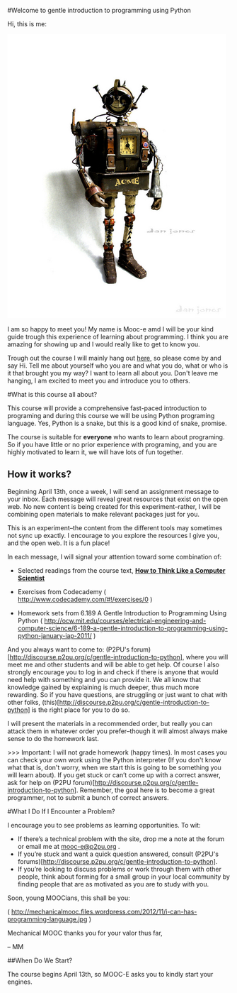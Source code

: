 #Welcome to gentle introduction to programming using Python

Hi, this is me: 

![Image of robot called Mooc-E](../img/mooc-e.jpg)

I am so happy to meet you! My name is Mooc-e amd I will be your kind guide trough this experience of learning about programming. I think you are amazing for showing up and I would really like to get to know you. 

Trough out the course I will mainly hang out [here](http://discourse.p2pu.org/c/gentle-introduction-to-python), so please come by and say Hi. Tell me about yourself who you are and what you do, what or who is it that brought you my way? I want to learn all about you. Don't leave me hanging, I am excited to meet you and introduce you to others.

#What is this course all about?

This course will provide a comprehensive fast-paced introduction to programing and during this course we will be using Python programing language. Yes, Python is a snake, but this is a good kind of snake, promise.

The course is suitable for __everyone__ who wants to learn about programing. So if you have little or no prior experience with programing, and you are highly motivated to learn it, we will have lots of fun together.

## How it works?

Beginning April 13th, once a week, I will send an assignment message to your inbox. Each message will reveal great resources that exist on the open web. No new content is being created for this experiment–rather, I will be combining open materials to make relevant packages just for you.

This is an experiment–the content from the different tools may sometimes not sync up exactly. I encourage to you explore the resources I give you, and the open web. It is a fun place!

In each message, I will signal your attention toward some combination of:

* Selected readings from the course text, [__How to Think Like a Computer Scientist__]( http://www.greenteapress.com/thinkpython/thinkCSpy/html/ ) 
	
* Exercises from Codecademy ( http://www.codecademy.com/#!/exercises/0 ) 

* Homework sets from 6.189 A Gentle Introduction to Programming Using Python ( http://ocw.mit.edu/courses/electrical-engineering-and-computer-science/6-189-a-gentle-introduction-to-programming-using-python-january-iap-2011/ ) 

And you always want to come to:
(P2PU's forum)[http://discourse.p2pu.org/c/gentle-introduction-to-python], where you will meet me and  other students and will be able to get help. Of course I also strongly encourage you to log in and check if there is anyone that would need help with something and you can provide it. We all know that knowledge gained by explaining is much deeper, thus much more rewarding. 
So if you have questions, are struggling or just want to chat with other folks, (this)[http://discourse.p2pu.org/c/gentle-introduction-to-python] is the right place for you to do so.

I will present the materials in a recommended order, but really you can attack them in whatever order you prefer–though it will almost always make sense to do the homework last.

&gt;&gt;&gt; Important: I will not grade homework (happy times). In most cases you can check your own work using the Python interpreter (If you don't know what that is, don't worry, when we start this is going to be something you will learn about). If you get stuck or can’t come up with a correct answer, ask for help on (P2PU forum)[http://discourse.p2pu.org/c/gentle-introduction-to-python]. Remember, the goal here is to become a great programmer, not to submit a bunch of correct answers.

#What I Do If I Encounter a Problem?

I encourage you to see problems as learning opportunities. To wit:

* If there’s a technical problem with the site, drop me a note at the forum or email me at [mooc-e@p2pu.org]( mailto:mooc-e@p2pu.org ) .
* If you’re stuck and want a quick question answered, consult (P2PU's forums)[http://discourse.p2pu.org/c/gentle-introduction-to-python].
* If you’re looking to discuss problems or work through them with other people, think about forming for a small group in your local community by finding people that are as motivated as you are to study with you. 


Soon, young MOOCians, this shall be you:

 ( http://mechanicalmooc.files.wordpress.com/2012/11/i-can-has-programming-language.jpg ) 

Mechanical MOOC thanks you for your valor thus far,

– MM





##When Do We Start?

The course begins April 13th, so MOOC-E asks you to kindly start your engines.


